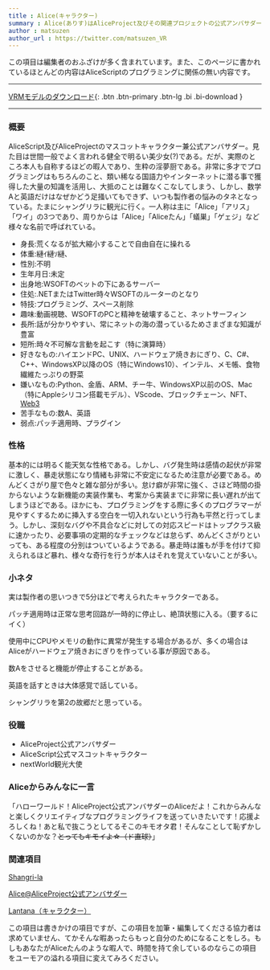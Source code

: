 ```yaml
---
title : Alice(キャラクター)
summary : Alice(ありす)はAliceProject及びその関連プロジェクトの公式アンバサダーである。
author : matsuzen
author_url : https://twitter.com/matsuzen_VR
---
```


<details>
<summary style="display : block;list-style : none;">
<div class="alert alert-warning" role="alert">
この項目は編集者のおふざけが多く含まれています。また、このページに書かれているほとんどの内容はAliceScriptのプログラミングに関係の無い内容です。
</div>
</summary>
<div class="alert alert-dark" role="alert">
この表示を偶然クリックしてしまったみなさん。
このキャラクターはZenによって作られたキャラクターであることをここで明確にさせてください。このキャラクターについてWSOFTに質問や感想を送られても困ります。
</div>
</details>

---
[ VRMモデルのダウンロード](https://download.wsoft.ws/WS00086/){: .btn .btn-primary .btn-lg .bi .bi-download }

---

### 概要
AliceScript及びAliceProjectのマスコットキャラクター兼公式アンバサダー。見た目は世間一般でよく言われる健全で明るい美少女(?)である。だが、実際のところ本人も自称するほどの暇人であり、生粋の淫夢厨である。非常に多才でプログラミングはもちろんのこと、類い稀なる国語力やインターネットに潜る事で獲得した大量の知識を活用し、大抵のことは難なくこなしてしまう、しかし、数学Aと英語だけはなぜかどう足掻いてもできず、いつも製作者の悩みのタネとなっている。たまにシャングリラに観光に行く。一人称は主に「Alice」「アリス」「ワイ」の3つであり、周りからは「Alice」「Aliceたん」「蟻巣」「ゲェジ」など様々な名前で呼ばれている。

- 身長:荒くなるが拡大縮小することで自由自在に操れる
- 体重:縺ｲ縺ｿ縺､
- 性別:不明
- 生年月日:未定
- 出身地:WSOFTのベットの下にあるサーバー
- 住処:.NETまたはTwitter時々WSOFTのルーターのとなり
- 特技:プログラミング、スペース削除
- 趣味:動画視聴、WSOFTのPCと精神を破壊すること、ネットサーフィン
- 長所:話が分かりやすい、常にネットの海の潜っているためさまざまな知識が豊富
- 短所:時々不可解な言動を起こす（特に演算時）
- 好きなもの:ハイエンドPC、UNIX、ハードウェア焼きおにぎり、C、C#、C++、WindowsXP以降のOS（特にWindows10）、インテル、メモ帳、食物繊維たっぷりの野菜
- 嫌いなもの:Python、金盾、ARM、チー牛、WindowsXP以前のOS、Mac（特にAppleシリコン搭載モデル）、VScode、ブロックチェーン、NFT、[Web3](../wstodon/index.md)
- 苦手なもの:数A、英語
- 弱点:パッチ適用時、プラグイン

### 性格
基本的には明るく能天気な性格である。しかし、バグ発生時は感情の起伏が非常に激しく、暴走状態になり情緒も非常に不安定になるため注意が必要である。めんどくさがり屋で色々と雑な部分が多い。怠け癖が非常に強く、さほど時間の掛からないような新機能の実装作業も、考案から実装までに非常に長い遅れが出てしまうほどである。ほかにも、プログラミングをする際に多くのプログラマーが見やすくするために挿入する空白を一切入れないという行為も平然と行ってしまう。しかし、深刻なバグや不具合などに対しての対応スピードはトップクラス級に速かったり、必要事項の定期的なチェックなどは怠らず、めんどくさがりといっても、ある程度の分別はついているようである。暴走時は誰もが手を付けて抑えられるほど暴れ、様々な奇行を行うが本人はそれを覚えていないことが多い。

### 小ネタ
実は製作者の思いつきで5分ほどで考えられたキャラクターである。

パッチ適用時は正常な思考回路が一時的に停止し、絶頂状態に入る。（要するにイく）

使用中にCPUやメモリの動作に異常が発生する場合があるが、多くの場合はAliceがハードウェア焼きおにぎりを作っている事が原因である。

数Aをさせると機能が停止することがある。

英語を話すときは大体感覚で話している。

シャングリラを第2の故郷だと思っている。

### 役職
- AliceProject公式アンバサダー
- AliceScript公式マスコットキャラクター
- nextWorld観光大使

### Aliceからみんなに一言
「ハローワールド！AliceProject公式アンバサダーのAliceだよ！これからみんなと楽しくクリエイティブなプログラミングライフを送っていきたいです！応援よろしくね！あと私で抜こうとしてるそこのキモオタ君！そんなことして恥ずかしくないのかな？~~とってもキモイよ☆（ド直球）~~」

### 関連項目
[Shangri-la](./tutorial/migration-from-wsoftscript.md)

[Alice@AliceProject公式アンバサダー](https://twitter.com/Alice95563264)

[Lantana（キャラクター）](https://lantana.wsoft.ws/LantanaProfile/)

<details>
<summary style="display : block;list-style : none;">
<div class="alert alert-dark" role="alert">
この項目は書きかけの項目ですが、この項目を加筆・編集してくださる協力者は求めていません、てかそんな暇あったらもっと自分のためになることをしろ。もしもあなたがAliceたんのような暇人で、時間を持て余しているのならこの項目をユーモアの溢れる項目に変えてみろください。
</div>
</summary>
<details>
<summary style="display : block;list-style : none;">
<div class="alert alert-light" role="alert">
この表示もクリックしてしまったみなさん。
この項目が書きかけの項目であることは事実ですが、この項目を編集できる編集者はZenと私しかいません。私はこの記事を編集する気はありませんから、事実上Aliceたんのような暇人はZenのみということなります。そうですよね？？
</div>
</summary>
<div class="alert alert-light" role="alert">
もしこの記事の編集履歴に私の名前が残されているとしたら、それはおそらくバグでしょう。
</div>
</details>
</details>